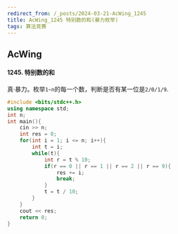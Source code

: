 ```yaml
---
redirect_from: /_posts/2024-03-21-AcWing_1245
title: AcWing_1245 特别数的和(暴力枚举)
tags: 算法竞赛
---
```


## AcWing

#### 1245. 特别数的和

真·暴力。枚举`1~n`的每一个数，判断是否有某一位是`2/0/1/9`.

```cpp
#include <bits/stdc++.h>
using namespace std;
int n;
int main(){
    cin >> n;
    int res = 0;
    for(int i = 1; i <= n; i++){
        int t = i;
        while(t){
            int r = t % 10;
            if(r == 0 || r == 1 || r == 2 || r == 9){
                res += i;
                break;
            }
            t = t / 10;
        }
    }
    cout << res;
    return 0;
}
```
